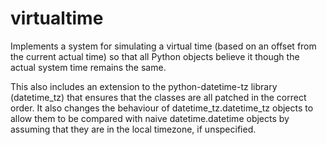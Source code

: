 virtualtime
===========

Implements a system for simulating a virtual time (based on an offset from the current actual time)
so that all Python objects believe it though the actual system time remains the same.

This also includes an extension to the python-datetime-tz library (datetime_tz) that ensures that the
classes are all patched in the correct order. It also changes the behaviour of datetime_tz.datetime_tz objects
to allow them to be compared with naive datetime.datetime objects by assuming that they are in the local timezone, if unspecified.